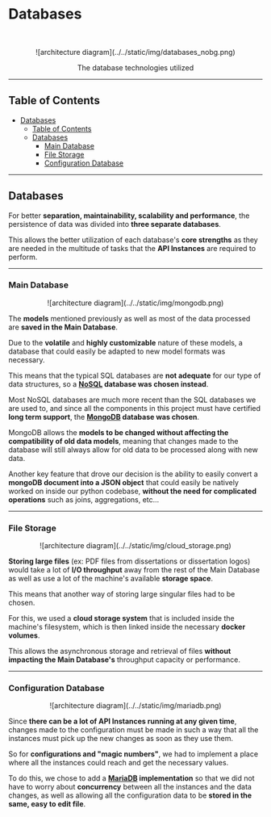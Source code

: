 # Databases
<br/>
<p align="center">
    ![architecture diagram](../../static/img/databases_nobg.png)
</p>

<p align="center">
  The database technologies utilized
</p>

---

## Table of Contents

- [Databases](#)
  - [Table of Contents](#table-of-contents)
  - [Databases](#databases-1)
    - [Main Database](#main-database)
    - [File Storage](#file-storage)
    - [Configuration Database](#configuration-database)


---

## Databases

For better **separation, maintainability, scalability and performance**, the persistence of data was divided into **three separate databases**.

This allows the better utilization of each database's **core strengths** as they are needed in the multitude of tasks that the **API Instances** are required to perform.

---

### Main Database

  <p align="center">
      ![architecture diagram](../../static/img/mongodb.png)
  </p>

 The **models** mentioned previously as well as most of the data processed are **saved in the Main Database**.

 Due to the **volatile** and **highly customizable** nature of these models, a database that could easily be adapted to new model formats was necessary.

 This means that the typical SQL databases are **not adequate** for our type of data structures, so a **[NoSQL](https://en.wikipedia.org/wiki/NoSQL) database was chosen instead**.

 Most NoSQL databases are much more recent than the SQL databases we are used to, and since all the components in this project must have certified **long term support**, the **[MongoDB](https://www.mongodb.com/) database was chosen**.

 MongoDB allows the **models to be changed without affecting the compatibility of old data models**, meaning that changes made to the database will still always allow for old data to be processed along with new data.

 Another key feature that drove our decision is the ability to easily convert a **mongoDB document into a JSON object** that could easily be natively worked on inside our python codebase, **without the need for complicated operations** such as joins, aggregations, etc... 

---

### File Storage 

  <p align="center">
      ![architecture diagram](../../static/img/cloud_storage.png)
  </p>

 **Storing large files** (ex: PDF files from dissertations or dissertation logos) would take a lot of **I/O throughput** away from the rest of the Main Database as well as use a lot of the machine's available **storage space**.

 This means that another way of storing large singular files had to be chosen.

 For this, we used a **cloud storage system** that is included inside the machine's filesystem, which is then linked inside the necessary **docker volumes**.

 This allows the asynchronous storage and retrieval of files **without impacting the Main Database's** throughput capacity or performance.

---

### Configuration Database 

  <p align="center">
      ![architecture diagram](../../static/img/mariadb.png)
  </p>

 Since **there can be a lot of API Instances running at any given time**, changes made to the configuration must be made in such a way that all the instances must pick up the new changes as soon as they use them. 

 So for **configurations and "magic numbers"**, we had to implement a place where all the instances could reach and get the necessary values.

 To do this, we chose to add a **[MariaDB](https://mariadb.org/) implementation** so that we did not have to worry about **concurrency** between all the instances and the data changes, as well as allowing all the configuration data to be **stored in the same, easy to edit file**.